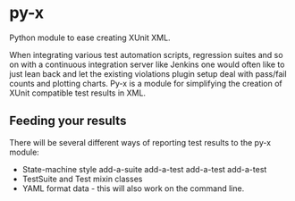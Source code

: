 py-x
====

Python module to ease creating XUnit XML.

When integrating various test automation scripts, regression suites and so on with a continuous integration server like Jenkins one would often like to just lean back and let the existing violations plugin setup deal with pass/fail counts and plotting charts. Py-x is a module for simplifying the creation of XUnit compatible test results in XML.

Feeding your results
--------------------
There will be several different ways of reporting test results to the py-x module:
* State-machine style add-a-suite add-a-test add-a-test add-a-test 
* TestSuite and Test mixin classes
* YAML format data - this will also work on the command line.


